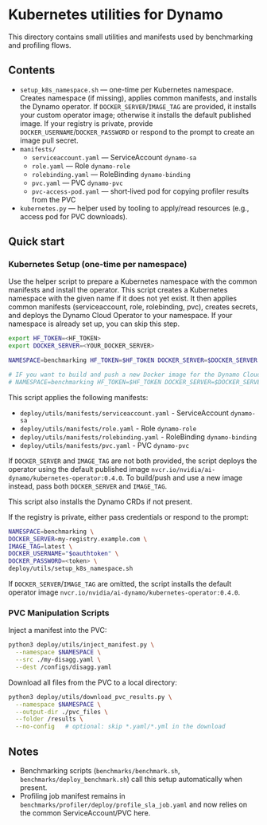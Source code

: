 # Kubernetes utilities for Dynamo

This directory contains small utilities and manifests used by benchmarking and profiling flows.

## Contents

- `setup_k8s_namespace.sh` — one-time per Kubernetes namespace. Creates namespace (if missing), applies common manifests, and installs the Dynamo operator. If `DOCKER_SERVER`/`IMAGE_TAG` are provided, it installs your custom operator image; otherwise it installs the default published image. If your registry is private, provide `DOCKER_USERNAME`/`DOCKER_PASSWORD` or respond to the prompt to create an image pull secret.
- `manifests/`
  - `serviceaccount.yaml` — ServiceAccount `dynamo-sa`
  - `role.yaml` — Role `dynamo-role`
  - `rolebinding.yaml` — RoleBinding `dynamo-binding`
  - `pvc.yaml` — PVC `dynamo-pvc`
  - `pvc-access-pod.yaml` — short‑lived pod for copying profiler results from the PVC
- `kubernetes.py` — helper used by tooling to apply/read resources (e.g., access pod for PVC downloads).

## Quick start

### Kubernetes Setup (one-time per namespace)

Use the helper script to prepare a Kubernetes namespace with the common manifests and install the operator.
This script creates a Kubernetes namespace with the given name if it does not yet exist. It then applies common manifests (serviceaccount, role, rolebinding, pvc), creates secrets, and deploys the Dynamo Cloud Operator to your namespace.
If your namespace is already set up, you can skip this step.

```bash
export HF_TOKEN=<HF_TOKEN>
export DOCKER_SERVER=<YOUR_DOCKER_SERVER>

NAMESPACE=benchmarking HF_TOKEN=$HF_TOKEN DOCKER_SERVER=$DOCKER_SERVER deploy/utils/setup_k8s_namespace.sh

# IF you want to build and push a new Docker image for the Dynamo Cloud Operator, include an IMAGE_TAG
# NAMESPACE=benchmarking HF_TOKEN=$HF_TOKEN DOCKER_SERVER=$DOCKER_SERVER IMAGE_TAG=latest deploy/utils/setup_k8s_namespace.sh
```

This script applies the following manifests:

- `deploy/utils/manifests/serviceaccount.yaml` - ServiceAccount `dynamo-sa`
- `deploy/utils/manifests/role.yaml` - Role `dynamo-role`
- `deploy/utils/manifests/rolebinding.yaml` - RoleBinding `dynamo-binding`
- `deploy/utils/manifests/pvc.yaml` - PVC `dynamo-pvc`

If `DOCKER_SERVER` and `IMAGE_TAG` are not both provided, the script deploys the operator using the default published image `nvcr.io/nvidia/ai-dynamo/kubernetes-operator:0.4.0`.
To build/push and use a new image instead, pass both `DOCKER_SERVER` and `IMAGE_TAG`.

This script also installs the Dynamo CRDs if not present.

If the registry is private, either pass credentials or respond to the prompt:

```bash
NAMESPACE=benchmarking \
DOCKER_SERVER=my-registry.example.com \
IMAGE_TAG=latest \
DOCKER_USERNAME="$oauthtoken" \
DOCKER_PASSWORD=<token> \
deploy/utils/setup_k8s_namespace.sh
```

If `DOCKER_SERVER`/`IMAGE_TAG` are omitted, the script installs the default operator image `nvcr.io/nvidia/ai-dynamo/kubernetes-operator:0.4.0`.

### PVC Manipulation Scripts

Inject a manifest into the PVC:

```bash
python3 deploy/utils/inject_manifest.py \
  --namespace $NAMESPACE \
  --src ./my-disagg.yaml \
  --dest /configs/disagg.yaml
```

Download all files from the PVC to a local directory:

```bash
python3 deploy/utils/download_pvc_results.py \
  --namespace $NAMESPACE \
  --output-dir ./pvc_files \
  --folder /results \
  --no-config   # optional: skip *.yaml/*.yml in the download
```

## Notes

- Benchmarking scripts (`benchmarks/benchmark.sh`, `benchmarks/deploy_benchmark.sh`) call this setup automatically when present.
- Profiling job manifest remains in `benchmarks/profiler/deploy/profile_sla_job.yaml` and now relies on the common ServiceAccount/PVC here.

